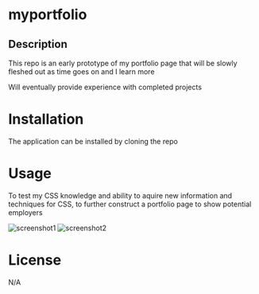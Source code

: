 # myportfolio

## Description
This repo is an early prototype of my portfolio page that will be slowly fleshed out as time goes on and I learn more

Will eventually provide experience with completed projects

# Installation

The application can be installed by cloning the repo

# Usage

To test my CSS knowledge and ability to aquire new information and techniques for CSS, to further construct a portfolio page to show potential employers

![screenshot1](https://github.com/seantaylor1006/myportfolio/assets/133485957/1e00f4dd-517d-4430-9c17-0df6c04b16e3)
![screenshot2](https://github.com/seantaylor1006/myportfolio/assets/133485957/6d79ba01-b082-4ecd-956d-18d7f322c38e)

# License

N/A
